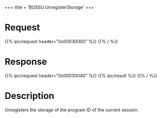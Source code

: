 +++
title = 'BOSSU:UnregisterStorage'
+++

# Request

{{% ipc/request header="0x00030000" %}}
{{% / %}}

# Response

{{% ipc/request header="0x00030040" %}}
{{% ipc/result %}}
{{% / %}}

# Description

Unregisters the storage of the program ID of the current session.
